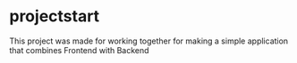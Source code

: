 # projectstart
This project was made for working together for making a simple application that combines Frontend with Backend

